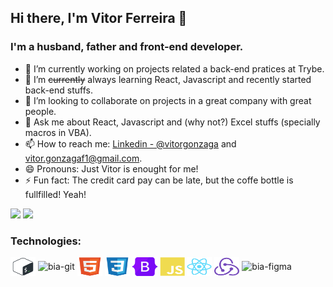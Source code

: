 ## Hi there, I'm Vitor Ferreira 👋

### I'm a husband, father and front-end developer.

- 🔭 I’m currently working on projects related a back-end pratices at Trybe.
- 🌱 I’m ~~currently~~ always learning React, Javascript and recently started back-end stuffs.
- 👯 I’m looking to collaborate on projects in a great company with great people.
- 💬 Ask me about React, Javascript and (why not?) Excel stuffs (specially macros in VBA).
- 📫 How to reach me: <a href="https://www.linkedin.com/in/vitorgonzaga/" target="_blank">Linkedin - @vitorgonzaga</a> and <vitor.gonzagaf1@gmail.com>.
- 😄 Pronouns: Just Vitor is enought for me!
- ⚡ Fun fact: The credit card pay can be late, but the coffe bottle is fullfilled! Yeah!

<div style="display=inline_block">
  <img height="180em" src="https://github-readme-stats.vercel.app/api?username=vitorgonzaga&show_icons=true&theme=radical" />
  <img height="180em" src="https://github-readme-stats.vercel.app/api/top-langs/?username=vitorgonzaga&layout=compact&theme=radical" />
</div>

### Technologies:

<div>
  <img align="center" alt="bash" height="30" width="40" src="https://raw.githubusercontent.com/devicons/devicon/master/icons/bash/bash-original.svg">
  <img align="center" alt="bia-git" height="30" width="40" src="https://cdn.jsdelivr.net/gh/devicons/devicon/icons/git/git-original.svg" />
  <img align="center" alt="HTML" height="30" width="40" src="https://raw.githubusercontent.com/devicons/devicon/master/icons/html5/html5-original.svg">
  <img align="center" alt="CSS" height="30" width="40" src="https://raw.githubusercontent.com/devicons/devicon/master/icons/css3/css3-original.svg">
  <img align="center" alt="bootstrap" height="30" width="40" src="https://raw.githubusercontent.com/devicons/devicon/master/icons/bootstrap/bootstrap-original.svg">
  <img align="center" alt="Js" height="30" width="40" src="https://raw.githubusercontent.com/devicons/devicon/master/icons/javascript/javascript-plain.svg">
  <img align="center" alt="React" height="30" width="40" src="https://raw.githubusercontent.com/devicons/devicon/master/icons/react/react-original.svg">     
  <img align="center" alt="redux" height="30" width="40" src="https://raw.githubusercontent.com/devicons/devicon/master/icons/redux/redux-original.svg">
  <img align="center" alt="bia-figma" height="25" width="30" src="https://cdn.jsdelivr.net/gh/devicons/devicon/icons/figma/figma-original.svg" />
</div>

